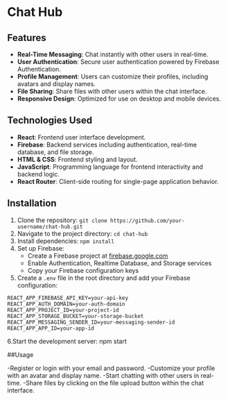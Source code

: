 # Chat Hub

## Features

- **Real-Time Messaging**: Chat instantly with other users in real-time.
- **User Authentication**: Secure user authentication powered by Firebase Authentication.
- **Profile Management**: Users can customize their profiles, including avatars and display names.
- **File Sharing**: Share files with other users within the chat interface.
- **Responsive Design**: Optimized for use on desktop and mobile devices.

## Technologies Used

- **React**: Frontend user interface development.
- **Firebase**: Backend services including authentication, real-time database, and file storage.
- **HTML & CSS**: Frontend styling and layout.
- **JavaScript**: Programming language for frontend interactivity and backend logic.
- **React Router**: Client-side routing for single-page application behavior.

## Installation

1. Clone the repository: `git clone https://github.com/your-username/chat-hub.git`
2. Navigate to the project directory: `cd chat-hub`
3. Install dependencies: `npm install`
4. Set up Firebase:
   - Create a Firebase project at [firebase.google.com](https://console.firebase.google.com/)
   - Enable Authentication, Realtime Database, and Storage services
   - Copy your Firebase configuration keys
5. Create a `.env` file in the root directory and add your Firebase configuration:

```plaintext
REACT_APP_FIREBASE_API_KEY=your-api-key
REACT_APP_AUTH_DOMAIN=your-auth-domain
REACT_APP_PROJECT_ID=your-project-id
REACT_APP_STORAGE_BUCKET=your-storage-bucket
REACT_APP_MESSAGING_SENDER_ID=your-messaging-sender-id
REACT_APP_APP_ID=your-app-id
```

6.Start the development server: npm start

##Usage

-Register or login with your email and password.
-Customize your profile with an avatar and display name.
-Start chatting with other users in real-time.
-Share files by clicking on the file upload button within the chat interface.
